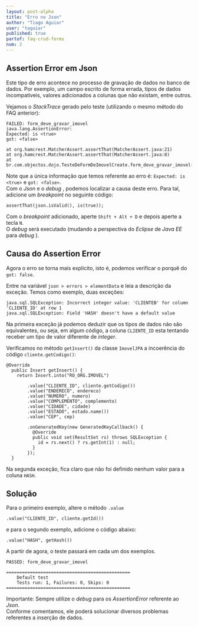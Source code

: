 ```yaml
---
layout: post-alpha
title: "Erro no Json"
author: "Tiago Aguiar"
user: "taguiar"
published: true
partof: faq-crud-forms
num: 2
---
```


## Assertion Error em Json

Este tipo de erro acontece no processo de gravação de dados no banco de dados. Por exemplo, um campo
escrito de forma errada, tipos de dados incompatíveis, valores adicionados a colunas que não existam,
entre outros.

Vejamos o _StackTrace_ gerado pelo teste (utilizando o mesmo método do FAQ anterior):

	FAILED: form_deve_gravar_imovel
	java.lang.AssertionError: 
	Expected: is <true>
    got: <false>

	at org.hamcrest.MatcherAssert.assertThat(MatcherAssert.java:21)
	at org.hamcrest.MatcherAssert.assertThat(MatcherAssert.java:8)
	at br.com.objectos.dojo.TesteDeFormDeImovelCreate.form_deve_gravar_imovel(TesteDeFormDeImovelCreate.java:89)
	
Note que a única informação que temos referente ao erro é: `Expected: is <true>` e `got: <false>`.<br>
Com o _Json_ e o _debug_ , podemos localizar a causa deste erro. Para tal, adicione um _breakpoint_ no 
seguinte código:

	assertThat(json.isValid(), is(true));

Com o _breakpoint_ adicionado, aperte `Shift + Alt + D` e depois aperte a tecla `N`.<br>
O _debug_ será executado (mudando a perspectiva do _Eclipse_ de _Java EE_ para _debug_ ).

## Causa do Assertion Error

Agora o erro se torna mais explicito, isto é, podemos verificar o porquê do `got: false`.

Entre na variável `json > errors > elementData` e leia a descrição da exceção. Temos como exemplo, duas
exceções:
	
	java.sql.SQLException: Incorrect integer value: 'CLIENTEB' for column 'CLIENTE_ID' at row 1
	java.sql.SQLException: Field 'HASH' doesn't have a default value
	
Na primeira exceção já podemos deduzir que os tipos de dados não são equivalentes, ou seja, em algum
código, a coluna `CLIENTE_ID` esta tentando receber um tipo de valor diferente de _integer_.<br>

Verificamos no método `getInsert()` da classe `ImovelJPA` a incoerência do código `cliente.getCodigo()`:

	@Override
	  public Insert getInsert() {
	    return Insert.into("RO_ORG.IMOVEL")
	
	        .value("CLIENTE_ID", cliente.getCodigo())
	        .value("ENDERECO", endereco)
	        .value("NUMERO", numero)
	        .value("COMPLEMENTO", complemento)
	        .value("CIDADE", cidade)
	        .value("ESTADO", estado.name())
	        .value("CEP", cep)
	
	        .onGeneratedKey(new GeneratedKeyCallback() {
	          @Override
	          public void set(ResultSet rs) throws SQLException {
	            id = rs.next() ? rs.getInt(1) : null;
	          }
	        });
	  }
	  
Na segunda exceção, fica claro que não foi definido nenhum valor para a coluna `HASH`.

## Solução

Para o primeiro exemplo, altere o método `.value`

	.value("CLIENTE_ID", cliente.getId())

 e para o segundo exemplo, adicione o código abaixo:

	.value("HASH", getHash())

A partir de agora, o teste passará em cada um dos exemplos.	 	  	
	
	PASSED: form_deve_gravar_imovel
	
	===============================================
	    Default test
	    Tests run: 1, Failures: 0, Skips: 0
	===============================================

Importante: Sempre utilize o _debug_ para os _AssertionError_ referente ao _Json_.<br>
Conforme comentamos, ele poderá solucionar diversos problemas referentes a inserção de dados. 